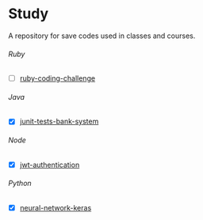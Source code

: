 # Study
A repository for save codes used in classes and courses.

###### Ruby
- [ ] [ruby-coding-challenge](/ruby/ruby-coding-challenge)

###### Java
- [X] [junit-tests-bank-system](/java/junit-tests-bank-system)

###### Node
- [X] [jwt-authentication](/node/jwt-authentication)

###### Python
- [X] [neural-network-keras](/python/neural-network-keras)
